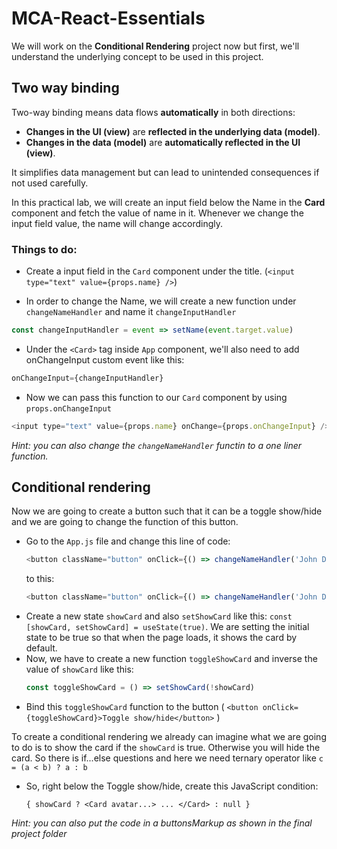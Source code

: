 # MCA-React-Essentials

We  will work on the **Conditional Rendering** project now but first, we'll understand the underlying concept to be used in this project.

## Two way binding

Two-way binding means data flows **automatically** in both directions:

* **Changes in the UI (view)** are **reflected in the underlying data (model)**.
* **Changes in the data (model)** are **automatically reflected in the UI (view)**.

It simplifies data management but can lead to unintended consequences if not used carefully.

In this practical lab, we will create an input field below the Name in the **Card** component and fetch the value of name in it. Whenever we change the input field value, the name will change accordingly.

### Things to do:

* Create a input field in the `Card` component under the title. (`<input type="text" value={props.name} />`)

* In order to change the Name, we will create a new function under `changeNameHandler` and name it `changeInputHandler`

```javascript
const changeInputHandler = event => setName(event.target.value)
```

* Under the `<Card>` tag inside `App` component, we'll also need to add onChangeInput custom event like this:

```javascript
onChangeInput={changeInputHandler}
```

* Now we can pass this function to our `Card` component by using `props.onChangeInput`

```javascript
<input type="text" value={props.name} onChange={props.onChangeInput} />
```

_Hint: you can also change the `changeNameHandler` functin to a one liner function._

## Conditional rendering

Now we are going to create a button such that it can be a toggle show/hide and we are going to change the function of this button.
- Go to the `App.js` file and change this line of code:
    ```js
    <button className="button" onClick={() => changeNameHandler('John Doe')}>Change Name</button>
    ```
    to this:
    ```js
    <button className="button" onClick={() => changeNameHandler('John Doe')}>Toggle show/hide</button>
    ```
- Create a new state `showCard` and also `setShowCard` like this: `const [showCard, setShowCard] = useState(true)`. We are setting the initial state to be true so that when the page loads, it shows the card by default.
- Now, we have to create a new function `toggleShowCard` and inverse the value of `showCard` like this:
    ```javascript
    const toggleShowCard = () => setShowCard(!showCard)
    ```
- Bind this `toggleShowCard` function to the button ( `<button onClick={toggleShowCard}>Toggle show/hide</button>` )

To create a conditional rendering we already can imagine what we are going to do is to show the card if the `showCard` is true. Otherwise you will hide the card. So there is if...else questions and here we need ternary operator like `c = (a < b) ? a : b`

- So, right below the Toggle show/hide, create this JavaScript condition:
    ```
    { showCard ? <Card avatar...> ... </Card> : null }
    ```
_Hint: you can also put the code in a buttonsMarkup as shown in the final project folder_